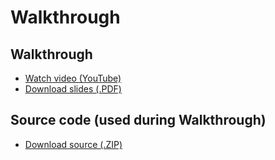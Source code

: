 # Walkthrough

## Walkthrough

* [Watch video (YouTube)](http://www.youtube.com/watch?v=BBtMS8G0QbM)
* [Download slides (.PDF)](http://cdn.cs50.net/2012/fall/psets/5/walkthrough5.pdf)

## Source code (used during Walkthrough)

* [Download source (.ZIP)](http://cdn.cs50.net/2012/fall/psets/5/walkthrough5.zip)


